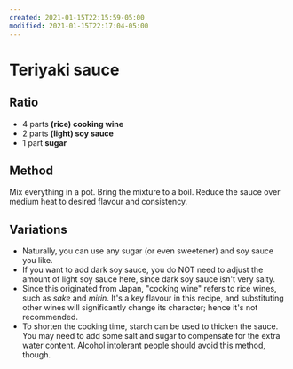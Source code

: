 ```yaml
---
created: 2021-01-15T22:15:59-05:00
modified: 2021-01-15T22:17:04-05:00
---
```


# Teriyaki sauce

## Ratio

* 4 parts **(rice) cooking wine**
* 2 parts **(light) soy sauce**
* 1 part **sugar**

## Method

Mix everything in a pot. Bring the mixture to a boil. Reduce the sauce over medium heat to desired flavour and consistency.

## Variations

* Naturally, you can use any sugar (or even sweetener) and soy sauce you like.
* If you want to add dark soy sauce, you do NOT need to adjust the amount of light soy sauce here, since dark soy sauce isn't very salty.
* Since this originated from Japan, "cooking wine" refers to rice wines, such as *sake* and *mirin*. It's a key flavour in this recipe, and substituting other wines will significantly change its character; hence it's not recommended.
* To shorten the cooking time, starch can be used to thicken the sauce. You may need to add some salt and sugar to compensate for the extra water content. Alcohol intolerant people should avoid this method, though.
